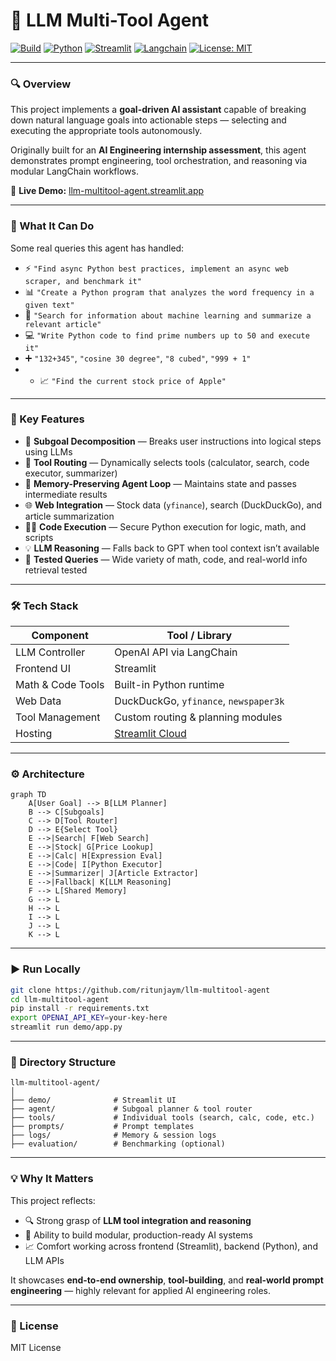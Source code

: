 # 🧠 LLM Multi-Tool Agent

[![Build](https://img.shields.io/badge/build-passing-brightgreen)](https://github.com/)
[![Python](https://img.shields.io/badge/python-3.10+-blue)](https://www.python.org/)
[![Streamlit](https://img.shields.io/badge/Streamlit-Live%20Demo-ff4b4b?logo=streamlit\&logoColor=white)](https://llm-multitool-agent.streamlit.app/)
[![Langchain](https://img.shields.io/badge/Langchain-Integrated-yellowgreen)](https://www.langchain.com/)
[![License: MIT](https://img.shields.io/badge/license-MIT-blue.svg)](LICENSE)

---

### 🔍 Overview

This project implements a **goal-driven AI assistant** capable of breaking down natural language goals into actionable steps — selecting and executing the appropriate tools autonomously.

Originally built for an **AI Engineering internship assessment**, this agent demonstrates prompt engineering, tool orchestration, and reasoning via modular LangChain workflows.

🔗 **Live Demo:** [llm-multitool-agent.streamlit.app](https://llm-multitool-agent.streamlit.app/)

---

### 🧠 What It Can Do

Some real queries this agent has handled:

* ⚡ `"Find async Python best practices, implement an async web scraper, and benchmark it"`
* 📊 `"Create a Python program that analyzes the word frequency in a given text"`
* 🧠 `"Search for information about machine learning and summarize a relevant article"`
* 💻 `"Write Python code to find prime numbers up to 50 and execute it"`
* ➕ `"132+345"`, `"cosine 30 degree"`, `"8 cubed"`, `"999 + 1"`
* * 📈 `"Find the current stock price of Apple"`

---

### 🎯 Key Features

* 🧩 **Subgoal Decomposition** — Breaks user instructions into logical steps using LLMs
* 🔧 **Tool Routing** — Dynamically selects tools (calculator, search, code executor, summarizer)
* 💬 **Memory-Preserving Agent Loop** — Maintains state and passes intermediate results
* 🌐 **Web Integration** — Stock data (`yfinance`), search (DuckDuckGo), and article summarization
* 👩‍💻 **Code Execution** — Secure Python execution for logic, math, and scripts
* 💡 **LLM Reasoning** — Falls back to GPT when tool context isn’t available
* 🧪 **Tested Queries** — Wide variety of math, code, and real-world info retrieval tested

---

### 🛠️ Tech Stack

| Component         | Tool / Library                                |
| ----------------- | --------------------------------------------- |
| LLM Controller    | OpenAI API via LangChain                      |
| Frontend UI       | Streamlit                                     |
| Math & Code Tools | Built-in Python runtime                       |
| Web Data          | DuckDuckGo, `yfinance`, `newspaper3k`         |
| Tool Management   | Custom routing & planning modules             |
| Hosting           | [Streamlit Cloud](https://streamlit.io/cloud) |

---

### ⚙️ Architecture

```mermaid
graph TD
    A[User Goal] --> B[LLM Planner]
    B --> C[Subgoals]
    C --> D[Tool Router]
    D --> E{Select Tool}
    E -->|Search| F[Web Search]
    E -->|Stock| G[Price Lookup]
    E -->|Calc| H[Expression Eval]
    E -->|Code| I[Python Executor]
    E -->|Summarizer| J[Article Extractor]
    E -->|Fallback| K[LLM Reasoning]
    F --> L[Shared Memory]
    G --> L
    H --> L
    I --> L
    J --> L
    K --> L
```

---

### ▶️ Run Locally

```bash
git clone https://github.com/ritunjaym/llm-multitool-agent
cd llm-multitool-agent
pip install -r requirements.txt
export OPENAI_API_KEY=your-key-here
streamlit run demo/app.py
```

---

### 📁 Directory Structure

```
llm-multitool-agent/
│
├── demo/              # Streamlit UI
├── agent/             # Subgoal planner & tool router
├── tools/             # Individual tools (search, calc, code, etc.)
├── prompts/           # Prompt templates
├── logs/              # Memory & session logs
├── evaluation/        # Benchmarking (optional)
```

---

### 💡 Why It Matters

This project reflects:

* 🔍 Strong grasp of **LLM tool integration and reasoning**
* 🧱 Ability to build modular, production-ready AI systems
* 📈 Comfort working across frontend (Streamlit), backend (Python), and LLM APIs

It showcases **end-to-end ownership**, **tool-building**, and **real-world prompt engineering** — highly relevant for applied AI engineering roles.

---

### 📄 License

MIT License
